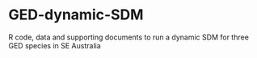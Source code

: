 # GED-dynamic-SDM
R code, data and supporting documents to run a dynamic SDM for three GED species in SE Australia
